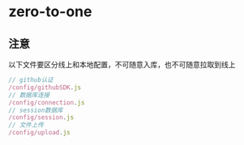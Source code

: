 # zero-to-one

## 注意
以下文件要区分线上和本地配置，不可随意入库，也不可随意拉取到线上
```javascript
// github认证
/config/githubSDK.js
// 数据库连接
/config/connection.js
// session数据库
/config/session.js
// 文件上传
/config/upload.js
```